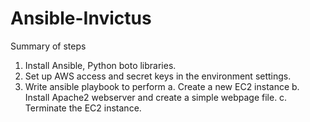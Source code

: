 # Ansible-Invictus
Summary of steps
1.	Install Ansible, Python boto libraries.
2.	Set up AWS access and secret keys in the environment settings.
3.	Write ansible playbook to perform
a.	Create a new EC2 instance
b.	Install Apache2 webserver and create a simple webpage file.
c.	Terminate the EC2 instance.
